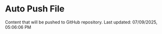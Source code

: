# Auto Push File

Content that will be pushed to GitHub repository.
Last updated: 07/09/2025, 05:06:06 PM